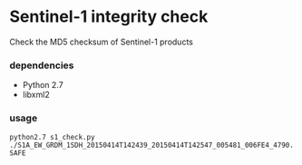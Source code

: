 # Sentinel-1 integrity check
Check the MD5 checksum of Sentinel-1 products

### dependencies
- Python 2.7
- libxml2

### usage
`python2.7 s1_check.py ./S1A_EW_GRDM_1SDH_20150414T142439_20150414T142547_005481_006FE4_4790.SAFE`
